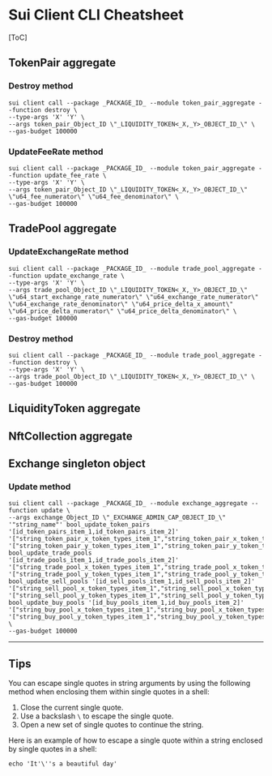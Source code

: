 # Sui Client CLI Cheatsheet

[ToC]

## TokenPair aggregate

### Destroy method

```shell
sui client call --package _PACKAGE_ID_ --module token_pair_aggregate --function destroy \
--type-args 'X' 'Y' \
--args token_pair_Object_ID \"_LIQUIDITY_TOKEN<_X,_Y>_OBJECT_ID_\" \
--gas-budget 100000
```

### UpdateFeeRate method

```shell
sui client call --package _PACKAGE_ID_ --module token_pair_aggregate --function update_fee_rate \
--type-args 'X' 'Y' \
--args token_pair_Object_ID \"_LIQUIDITY_TOKEN<_X,_Y>_OBJECT_ID_\" \"u64_fee_numerator\" \"u64_fee_denominator\" \
--gas-budget 100000
```

## TradePool aggregate

### UpdateExchangeRate method

```shell
sui client call --package _PACKAGE_ID_ --module trade_pool_aggregate --function update_exchange_rate \
--type-args 'X' 'Y' \
--args trade_pool_Object_ID \"_LIQUIDITY_TOKEN<_X,_Y>_OBJECT_ID_\" \"u64_start_exchange_rate_numerator\" \"u64_exchange_rate_numerator\" \"u64_exchange_rate_denominator\" \"u64_price_delta_x_amount\" \"u64_price_delta_numerator\" \"u64_price_delta_denominator\" \
--gas-budget 100000
```

### Destroy method

```shell
sui client call --package _PACKAGE_ID_ --module trade_pool_aggregate --function destroy \
--type-args 'X' 'Y' \
--args trade_pool_Object_ID \"_LIQUIDITY_TOKEN<_X,_Y>_OBJECT_ID_\" \
--gas-budget 100000
```

## LiquidityToken aggregate

## NftCollection aggregate

## Exchange singleton object

### Update method

```shell
sui client call --package _PACKAGE_ID_ --module exchange_aggregate --function update \
--args exchange_Object_ID \"_EXCHANGE_ADMIN_CAP_OBJECT_ID_\" '"string_name"' bool_update_token_pairs '[id_token_pairs_item_1,id_token_pairs_item_2]' '["string_token_pair_x_token_types_item_1","string_token_pair_x_token_types_item_2"]' '["string_token_pair_y_token_types_item_1","string_token_pair_y_token_types_item_2"]' bool_update_trade_pools '[id_trade_pools_item_1,id_trade_pools_item_2]' '["string_trade_pool_x_token_types_item_1","string_trade_pool_x_token_types_item_2"]' '["string_trade_pool_y_token_types_item_1","string_trade_pool_y_token_types_item_2"]' bool_update_sell_pools '[id_sell_pools_item_1,id_sell_pools_item_2]' '["string_sell_pool_x_token_types_item_1","string_sell_pool_x_token_types_item_2"]' '["string_sell_pool_y_token_types_item_1","string_sell_pool_y_token_types_item_2"]' bool_update_buy_pools '[id_buy_pools_item_1,id_buy_pools_item_2]' '["string_buy_pool_x_token_types_item_1","string_buy_pool_x_token_types_item_2"]' '["string_buy_pool_y_token_types_item_1","string_buy_pool_y_token_types_item_2"]' \
--gas-budget 100000
```


---

## Tips

You can escape single quotes in string arguments by using the following method when enclosing them within single quotes in a shell:

1. Close the current single quote.
2. Use a backslash `\` to escape the single quote.
3. Open a new set of single quotes to continue the string.

Here is an example of how to escape a single quote within a string enclosed by single quotes in a shell:

```shell
echo 'It'\''s a beautiful day'
```

